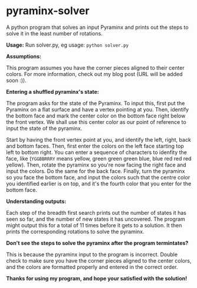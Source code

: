 # pyraminx-solver
A python program that solves an input Pyraminx and prints out the steps to solve it in the least number of rotations.

**Usage:**
Run solver.py, eg  usage: `python solver.py`

**Assumptions:**

This program assumes you have the corner pieces aligned to their center colors. For more information, check out my blog post (URL will be added soon :)).


**Entering a shuffled pyraminx's state:**

The program asks for the state of the Pyraminx. To input this, first put the Pyraminx on a flat surface and have a vertex pointing at you. Then, identify the bottom face and mark the center color on the bottom face right below the front vertex. We shall use this center color as our point of reference to input the state of the pyraminx.

Start by having the front vertex point at you, and identify the left, right, back and bottom faces. Then, first enter the colors on the left face starting top left to bottom right. You can enter a sequence of characters to idenfity the face, like (`YGGBBRRRY` means yellow, green green green blue, blue red red red yellow). Then, rotate the pyraminx so you're now facing the right face and input the colors. Do the same for the back face. Finally, turn the pyraminx so you face the bottom face, and input the colors such that the centre color you identified earlier is on top, and it's the fourth color that you enter for the bottom face.


**Understanding outputs:**

Each step of the breadth first search prints out the number of states it has seen so far, and the number of new states it has uncovered. The program might output this for a total of 11 times before it gets to a solution. It then prints the corresponding rotations to solve the pyraminx.


**Don't see the steps to solve the pyraminx after the program termintates?**

This is because the pyraminx input to the program is incorrect. Double check to make sure you have the corner pieces aligned to the center colors, and the colors are formatted properly and entered in the correct order.


**Thanks for using my program, and hope your satisfied with the solution!**
